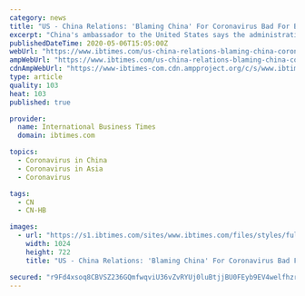 ```yaml
---
category: news
title: "US - China Relations: 'Blaming China' For Coronavirus Bad For Both Economies, Says Top Official"
excerpt: "China's ambassador to the United States says the administration could wind up wrecking the two countries' relationship."
publishedDateTime: 2020-05-06T15:05:00Z
webUrl: "https://www.ibtimes.com/us-china-relations-blaming-china-coronavirus-bad-both-economies-says-top-official-2971331"
ampWebUrl: "https://www.ibtimes.com/us-china-relations-blaming-china-coronavirus-bad-both-economies-says-top-official-2971331?amp=1"
cdnAmpWebUrl: "https://www-ibtimes-com.cdn.ampproject.org/c/s/www.ibtimes.com/us-china-relations-blaming-china-coronavirus-bad-both-economies-says-top-official-2971331?amp=1"
type: article
quality: 103
heat: 103
published: true

provider:
  name: International Business Times
  domain: ibtimes.com

topics:
  - Coronavirus in China
  - Coronavirus in Asia
  - Coronavirus

tags:
  - CN
  - CN-HB

images:
  - url: "https://s1.ibtimes.com/sites/www.ibtimes.com/files/styles/full/public/2020/04/07/chinese-ambassador-cui-tiankai-left-speaks-to-the.jpg"
    width: 1024
    height: 722
    title: "US - China Relations: 'Blaming China' For Coronavirus Bad For Both Economies, Says Top Official"

secured: "r9Fd4xsoq8CBVSZ236GQmfwqviU36vZvRYUj0luBtjjBU0FEyb9EV4welfhzrd5Fg9iOj+Z/687gma52duDVS0HI9YV/9i40bu3aLwZezWTUy85gp/Ggq4/zRv+APvVZIL+8n7Bh9WG7cSlRU0fbDBZ9gfAHwhqgy2iEzGsS4vGWd0v4C9OoGt9WBkKictOjFPthHoJ7dw9PWmpXJwVlVtL0MuBFLf0IMf4rPlzNZ0TzVmyjnha+dfoDNuiWNykmHVatjANLnim0QB5CFvtPhl0qt3+YfNmLFUhqjMAwDTOeqSg+Y0DQVTjb4pTvXr8ibsDMr0QgTfK1Q4GzhAsaiSB5St0luRUyhfchjQT8OKx1OHko6BzUMQ0oCiTRz1po6swpuKgE4ih/SVYWjRZ9OyvwT8EIo2ywdbgIOIgdNdevu9CRmSDJaM0Wnh+zE2ylqfWAs7V2U7qVRoNmKjI6cQq0Ql6SnxtMmzo6RzyhAIc=;3UXifWQIRNQdbCG6DCfkWQ=="
---
```


